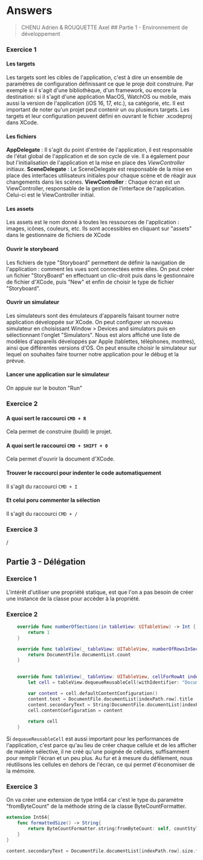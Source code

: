 # Answers
> CHENU Adrien & ROUQUETTE Axel
## Partie 1 - Environnement de développement

### Exercice 1
#### Les targets
Les targets sont les cibles de l'application, c'est à dire un ensemble de paramètres de configuration définissant ce que le proje doit construire. Par exemple si il s'agit d'une bibliothèque, d'un framework, ou encore la destination: si il s'agit d'une application MacOS, WatchOS ou mobile, mais aussi la version de l'application (iOS 16, 17, etc.), sa catégorie, etc.
Il est important de noter qu'un projet peut contenir un ou plusieurs targets.
Les targets et leur configuration peuvent défini en ouvrant le fichier <nomduprojet>.xcodeproj dans XCode.
#### Les fichiers
**AppDelegate** : Il s'agit du point d'entrée de l'application, il est responsable de l'état global de l'application et de son cycle de vie. Il a également pour but l'initialisation de l'application et la mise en place des *ViewController* initiaux.
**SceneDelegate** : Le SceneDelegate est responsable de la mise en place des interfaces utilisateurs initiales pour chaque scène et de réagir aux changements dans les scènes.
**ViewController** : Chaque écran est un ViewController, responsable de la gestion de l'interface de l'application. Celui-ci est le ViewController initial.
#### Les assets
Les assets est le nom donné à toutes les ressources de l'application : images, icônes, couleurs, etc. Ils sont accessibles en cliquant sur "assets" dans le gestionnaire de fichiers de XCode
#### Ouvrir le storyboard
Les fichiers de type "Storyboard" permettent de définir la navigation de l'application : comment les vues sont connectées entre elles.
On peut créer un fichier "StoryBoard" en effectuant un clic-droit puis dans le gestionnaire de fichier d'XCode, puis "New" et enfin de choisir le type de fichier "Storyboard".
#### Ouvrir un simulateur
Les simulateurs sont des émulateurs d'appareils faisant tourner notre application développée sur XCode.
On peut configurer un nouveau simulateur en choisissant Window > Devices and simulators puis en sélectionnant l'onglet "Simulators". Nous est alors affiché une liste de modèles d'appareils développés par Apple (tablettes, téléphones, montres), ainsi que différentes versions d'OS.
On peut ensuite choisir le simulateur sur lequel on souhaites faire tourner notre application pour le débug et la prévue.
#### Lancer une application sur le simulateur
On appuie sur le bouton "Run"

### Exercice 2
#### A quoi sert le raccourci `CMD + R`
Cela permet de construire (build) le projet.
#### A quoi sert le raccourci `CMD + SHIFT + 0`
Cela permet d'ouvrir la document d'XCode.
#### Trouver le raccourci pour indenter le code automatiquement
Il s'agit du raccourci `CMD + I`
#### Et celui poru commenter la sélection
Il s'agit du raccourci `CMD + /`

### Exercice 3
/

## Partie 3 - Délégation
### Exercice 1
L'intérêt d'utiliser une propriété statique, est que l'on a pas besoin de créer une instance de la classe pour accèder à la propriété.
### Exercice 2
```swift
    override func numberOfSections(in tableView: UITableView) -> Int {
        return 1
    }

    override func tableView(_ tableView: UITableView, numberOfRowsInSection section: Int) -> Int {
        return DocumentFile.documentList.count
    }

    
    override func tableView(_ tableView: UITableView, cellForRowAt indexPath: IndexPath) -> UITableViewCell {
        let cell = tableView.dequeueReusableCell(withIdentifier: "DocumentCell", for: indexPath)

        var content = cell.defaultContentConfiguration()
        content.text = DocumentFile.documentList[indexPath.row].title
        content.secondaryText = String(DocumentFile.documentList[indexPath.row].size)
        cell.contentConfiguration = content
        
        return cell
    }
```

Si `dequeueReusableCell` est aussi important pour les performances de l'application, c'est parce qu'au lieu de créer chaque cellule et de les afficher de manière sélective, il ne créé qu'une poignée de cellules, suffisamment pour remplir l'écran et un peu plus. Au fur et à mesure du défilement, nous réutilisons les cellules en dehors de l'écran, ce qui permet d'économiser de la mémoire.
### Exercice 3
On va créer une extension de type Int64 car c'est le type du paramètre "fromByteCount" de la méthode string de la classe ByteCountFormatter.
```swift
extension Int64{
    func formattedSize() -> String{
        return ByteCountFormatter.string(fromByteCount: self, countStyle: ByteCountFormatter.CountStyle.decimal)
    }
}
```
```swift
content.secondaryText = DocumentFile.documentList[indexPath.row].size.formattedSize()
```
